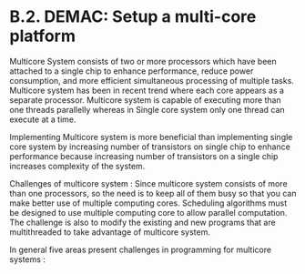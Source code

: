 # B.2. DEMAC: Setup a multi-core platform

Multicore System consists of two or more processors which have been attached to a single chip to enhance performance, reduce power consumption, and more efficient simultaneous processing of multiple tasks. Multicore system has been in recent trend where each core appears as a separate processor. Multicore system is capable of executing  more than one threads parallelly whereas in Single core system only one thread can execute at a time. 

Implementing Multicore system is more beneficial than implementing single core system by increasing number of transistors on single chip to enhance performance because increasing number of transistors on a single chip increases complexity of the system. 

Challenges of multicore system : 
Since multicore system consists of more than one processors, so the need is to keep all of them busy so that you can make better use of multiple computing cores. Scheduling algorithms must be designed to use multiple computing core to allow parallel computation. The challenge is also to modify the existing and new programs that are multithreaded to take advantage of multicore system. 

In general five areas present challenges in programming for multicore systems :